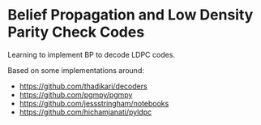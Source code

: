 # Belief Propagation and Low Density Parity Check Codes

Learning to implement BP to decode LDPC codes.

Based on some implementations around:
- https://github.com/thadikari/decoders
- https://github.com/pgmpy/pgmpy
- https://github.com/jessstringham/notebooks
- https://github.com/hichamjanati/pyldpc
